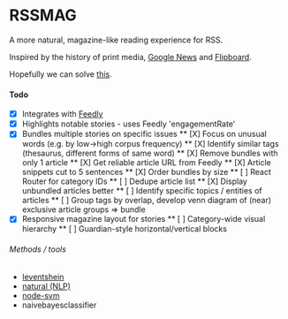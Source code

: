 # RSSMAG
A more natural, magazine-like reading experience for RSS.

Inspired by the history of print media, [Google News](news.google.com) and [Flipboard](flipboard.com).

Hopefully we can solve [this](https://news.ycombinator.com/item?id=12933006).

#### Todo
* [X] Integrates with [Feedly](feedly.com)
* [X] Highlights notable stories - uses Feedly 'engagementRate'
* [X] Bundles multiple stories on specific issues
** [X] Focus on unusual words (e.g. by low->high corpus frequency)
** [X] Identify similar tags (thesaurus, different forms of same word)
** [X] Remove bundles with only 1 article
** [X] Get reliable article URL from Feedly
** [X] Article snippets cut to 5 sentences
** [X] Order bundles by size
** [ ] React Router for category IDs
** [ ] Dedupe article list
** [X] Display unbundled articles better
** [ ] Identify specific topics / entities of articles
** [ ] Group tags by overlap, develop venn diagram of (near) exclusive article groups => bundle
* [X] Responsive magazine layout for stories
** [ ] Category-wide visual hierarchy
** [ ] Guardian-style horizontal/vertical blocks

###### Methods / tools
* [leventshein](https://stackoverflow.com/a/42287748/1053937)
* [natural (NLP)](https://dzone.com/articles/using-natural-nlp-module)
* [node-svm](http://svmlight.joachims.org/)
* naivebayesclassifier
